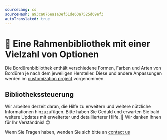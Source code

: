 ```yaml
---
sourceLang: cs
sourceHash: a93ca076ea1a3ef51de63a7525d69ef3
autoTranslated: true
---
```


# 🎨 Eine Rahmenbibliothek mit einer Vielzahl von Optionen

Die Bordürenbibliothek enthält verschiedene Formen, Farben und Arten von Bordüren je nach dem jeweiligen Hersteller. Diese und andere Anpassungen werden im [customization project](customisationProject.md) vorgenommen.

## Bibliothekssteuerung
Wir arbeiten derzeit daran, die Hilfe zu erweitern und weitere nützliche Informationen hinzuzufügen. Bitte haben Sie Geduld und erwarten Sie bald weitere Updates mit erweiterter und detaillierterer Hilfe. 🚀 Wir danken Ihnen für Ihr Verständnis! 😊


Wenn Sie Fragen haben, wenden Sie sich bitte an [contact us](https://www.histruct.com/company/contact-us)
